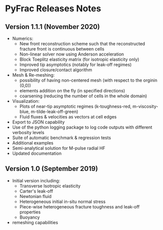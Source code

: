 # PyFrac Releases Notes

Version 1.1.1 (November 2020)
-----

- Numerics:
    + New front reconstruction scheme such that the reconstructed fracture front is continuous between cells  
    + Non-linear solver now using Anderson acceleration   
    + Block Toeplitz elasticity matrix (for isotropic elasticity only)   
    + Improved tip asymptotics (notably for leak-off regimes)  
    + Improved closure/contact algorithm  
- Mesh & Re-meshing: 
    + possibility of having non-centered mesh (with respect to the orginin (0,0))   
    + elements addition on the fly (in specified directions)   
    + coarsening (reducing the number of cells in the whole domain)  
- Visualization:
    + Plots of near-tip asymptotic regimes (k-toughness-red, m-viscosity-blue, m-tilde-leak-off-green)  
    + Fluid fluxes & velocities as vectors at cell edges  
- Export to JSON capability  
- Use of the python logging package to log code outputs with different verbosity levels  
- Suite of automatic benchmark & regression tests
- Additional examples     
- Semi-analytical solution for M-pulse radial HF  
- Updated documentation

Version 1.0 (September 2019)
-----
- Initial version including:
    + Transverse Isotropic elasticity
    + Carter's leak-off
    + Newtonian fluid
    + Heterogeneous initial in-situ normal stress
    + Piece-wise heterogeneous fracture toughness and leak-off properties
    + Buoyancy 
- remeshing capabilities 